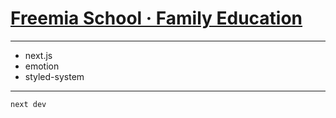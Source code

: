 # [Freemia School · Family Education](https://freemia.school)

---

- next.js
- emotion
- styled-system

---

`next dev`

